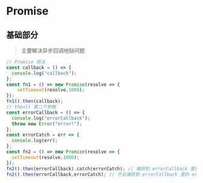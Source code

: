 <!--
 * @Author: TonyInBeijing
 * @Date: 2023-08-24 22:55:30
 * @LastEditors: TonyInBeijing
 * @LastEditTime: 2023-08-24 23:07:55
 * @FilePath: /notebook/爪哇教育笔记/day04-promise&模块化/4.promise.md
 * @Description: 
 * 
-->
# Promise

## 基础部分

> 主要解决异步回调地狱问题

```javascript
// Promise 用法
const callback = () => {
  console.log("callback");
};
const fn1 = () => new Promise(resolve => {
    setTimeout(resolve,1000);
});
fn1().then(callback);
// then() 第二个参数
const errorCallback = () => {
  console.log("errorCallback"); 
  throw new Error("error!");
};
const errorCatch = err => {
  console.log(err);
};
const fn2 = () => new Promise(resolve => {
  setTimeout(resolve,1000);
});
fn2().then(errorCallback).catch(errorCatch); // 捕获到 errorCallback 里的 error
fn2().then(errorCallback,errorCatch); // 不会捕获到 errorCallback 里的 error
```



